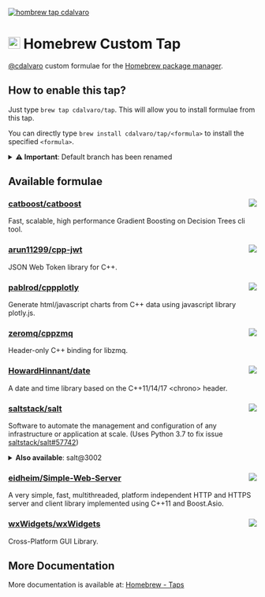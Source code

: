 [![hombrew tap cdalvaro][homebrew_tap_badge]][homebrew_tap_url]

# <img src="https://simpleicons.org/icons/homebrew.svg" height=24pt> Homebrew Custom Tap

[@cdalvaro](https://github.com/cdalvaro) custom formulae for the [Homebrew package manager](https://brew.sh).

## How to enable this tap?

Just type `brew tap cdalvaro/tap`. This will allow you to install formulae from this tap.

You can directly type `brew install cdalvaro/tap/<formula>` to install the specified `<formula>`.

<details>
  <summary><b>⚠️ Important</b>: Default branch has been renamed</summary>

If you are having this issue when running `brew update` or `brew upgrade`:

```
brew update
fatal: couldn't find remote ref refs/heads/master
Error: Fetching /usr/local/Homebrew/Library/Taps/cdalvaro/homebrew-tap failed!
```

Try the following command to solve the issue:

```sh
rm -rf $(brew --repo cdalvaro/tap)
brew tap cdalvaro/tap
```

</details>

## Available formulae

### [catboost/catboost](https://github.com/catboost/catboost)<a href="Formula/catboost.rb"><img src="https://img.shields.io/badge/catboost-0.25.1-orange?style=flat-square&color=FBB040" align="right"/></a>

Fast, scalable, high performance Gradient Boosting on Decision Trees cli tool.

### [arun11299/cpp-jwt](https://github.com/arun11299/cpp-jwt)<a href="Formula/cpp-jwt.rb"><img src="https://img.shields.io/badge/cpp--jwt-1.4-orange?style=flat-square&color=FBB040" align="right"/></a>

JSON Web Token library for C++.

### [pablrod/cppplotly](https://github.com/pablrod/cppplotly)<a href="Formula/cpp-plotly.rb"><img src="https://img.shields.io/badge/cpp--plotly-0.4.0-orange?style=flat-square&color=FBB040" align="right"/></a>

Generate html/javascript charts from C++ data using javascript library plotly.js.

### [zeromq/cppzmq](https://github.com/zeromq/cppzmq)<a href="Formula/cpp-zmq.rb"><img src="https://img.shields.io/badge/cpp--zmq-4.7.1-orange?style=flat-square&color=FBB040" align="right"/></a>

Header-only C++ binding for libzmq.

### [HowardHinnant/date](https://github.com/HowardHinnant/date)<a href="Formula/howard-hinnant-date.rb"><img src="https://img.shields.io/badge/howard--hinnant--date-3.0.0-orange?style=flat-square&color=FBB040" align="right"/></a>

A date and time library based on the C++11/14/17 \<chrono\> header.

### [saltstack/salt](https://github.com/saltstack/salt)<a href="Formula/salt.rb"><img src="https://img.shields.io/badge/salt-3003.1-orange?style=flat-square&color=FBB040" align="right"/></a>

Software to automate the management and configuration of any infrastructure or application at scale. (Uses Python 3.7 to fix issue [saltstack/salt#57742](https://github.com/saltstack/salt/issues/57742))

<details>
  <summary><b>Also available</b>: salt@3002</summary>

<a href="Formula/salt@3002.rb"><img src="https://img.shields.io/badge/salt@3002-3002.6-orange?style=flat-square&color=FBB040"/></a>

In order to install the versioned formula type the following commands:

```sh
brew install cdalvaro/tap/salt@3002
brew link cdalvaro/tap/salt@3002
```

</details>

### [eidheim/Simple-Web-Server](https://gitlab.com/eidheim/Simple-Web-Server)<a href="Formula/simple-web-server.rb"><img src="https://img.shields.io/badge/simple--web--server-3.1.1-orange?style=flat-square&color=FBB040" align="right"/></a>

A very simple, fast, multithreaded, platform independent HTTP and HTTPS server and client library implemented using C++11 and Boost.Asio.

### [wxWidgets/wxWidgets](https://github.com/wxWidgets/wxWidgets)<a href="Formula/wxmac.rb"><img src="https://img.shields.io/badge/wxmac-3.1.5-orange?style=flat-square&color=FBB040" align="right"/></a>

Cross-Platform GUI Library.

## More Documentation

More documentation is available at: [Homebrew - Taps](https://docs.brew.sh/Taps)

[homebrew_tap_badge]: https://img.shields.io/badge/brew%20tap-cdalvaro/tap-orange?style=flat-square&logo=Homebrew&color=FBB040
[homebrew_tap_url]: https://github.com/cdalvaro/homebrew-tap
